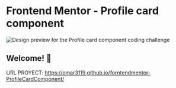 # Frontend Mentor - Profile card component

![Design preview for the Profile card component coding challenge](./design/desktop-preview.jpg)

## Welcome! 👋

URL PROYECT: https://omar3119.github.io/forntendmentor-ProfileCardComponent/
